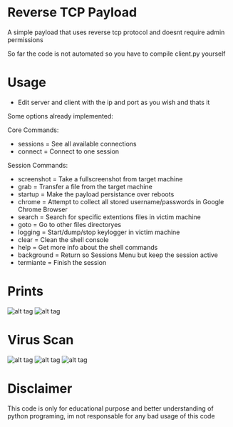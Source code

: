 # Reverse TCP Payload

A simple payload that uses reverse tcp protocol and doesnt require admin permissions

So far the code is not automated so you have to compile client.py yourself

# Usage
- Edit server and client with the ip and port as you wish and thats it

Some options already implemented:

Core Commands:
- sessions =            See all available connections
- connect  =            Connect to one session
  
Session Commands:
- screenshot =          Take a fullscreenshot from target machine
- grab       =          Transfer a file from the target machine
- startup    =          Make the payload persistance over reboots
- chrome     =          Attempt to collect all stored username/passwords in Google Chrome Browser
- search     =          Search for specific extentions files in victim machine
- goto       =          Go to other files directoryes
- logging    =          Start/dump/stop keylogger in victim machine
- clear      =          Clean the shell console
- help       =          Get more info about the shell commands
- background =          Return so Sessions Menu but keep the session active
- termiante  =          Finish the session

# Prints
![alt tag](https://i.imgur.com/I9I0ljP.png)
![alt tag](https://i.imgur.com/ZZ2gxaX.jpg)

# Virus Scan
![alt tag](https://i.imgur.com/o7WzCbP.png)
![alt tag](https://i.imgur.com/inMvJWf.png)
![alt tag](https://i.imgur.com/cwgc12j.png)

# Disclaimer
This code is only for educational purpose and better understanding of python programing, im not responsable for any bad usage of this code
